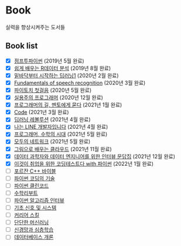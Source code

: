 # Book 
실력을 향상시켜주는 도서들
## Book list
- [x] [점프투파이썬](http://www.kyobobook.co.kr/product/detailViewKor.laf?ejkGb=KOR&mallGb=KOR&barcode=9791163030911&orderClick=LAG&Kc=) (2019년 5월 완료)
- [x] [쉽게 배우는 R데이터 분석](http://www.kyobobook.co.kr/product/detailViewKor.laf?ejkGb=KOR&mallGb=KOR&barcode=9791187370949&orderClick=LEa&Kc=) (2019년 8월 완료)
- [x] [밑바닥부터 시작하는 딥러닝1](http://www.kyobobook.co.kr/product/detailViewKor.laf?ejkGb=KOR&mallGb=KOR&barcode=9788968484636&orderClick=LEa&Kc=) (2020년 2월 완료)
- [x] [Fundamentals of speech recognition](https://www.amazon.com/Fundamentals-Speech-Recognition-Lawrence-Rabiner/dp/0130151572/ref=sr_1_1?dchild=1&keywords=fundamentals+of+speech+recognition&qid=1597666678&sr=8-1) (2020년 3월 완료)
- [x] [파이토치 첫걸음](http://www.kyobobook.co.kr/product/detailViewKor.laf?ejkGb=KOR&mallGb=KOR&barcode=9791162241899&orderClick=LAG&Kc=) (2020년 5월 완료)
- [x] [실용주의 프로그래머](http://www.kyobobook.co.kr/product/detailViewKor.laf?ejkGb=KOR&mallGb=KOR&barcode=9788966261031&orderClick=LAG&Kc=) (2020년 12월 완료)
- [x] [프로그래머의 길, 멘토에게 묻다](http://www.kyobobook.co.kr/product/detailViewKor.laf?ejkGb=KOR&mallGb=KOR&barcode=9788991268807&orderClick=LAG&Kc=) (2021년 1월 완료)
- [x] [Code](http://www.kyobobook.co.kr/product/detailViewKor.laf?ejkGb=KOR&mallGb=KOR&barcode=9788966261253&orderClick=LAG&Kc=) (2021년 3월 완료)
- [x] [딥러닝 레볼루션](http://www.kyobobook.co.kr/product/detailViewKor.laf?ejkGb=KOR&mallGb=KOR&barcode=9788947545228&orderClick=LAG&Kc=) (2021년 4월 완료)
- [x] [나는 LINE 개발자입니다](http://www.kyobobook.co.kr/product/detailViewKor.laf?ejkGb=KOR&mallGb=KOR&barcode=9791162242162&orderClick=LEa&Kc=) (2021년 4월 완료)
- [x] [프로그래머, 수학의 시대](http://www.kyobobook.co.kr/product/detailViewKor.laf?ejkGb=KOR&mallGb=KOR&barcode=9788997924509&orderClick=LAG&Kc=) (2021년 5월 완료)
- [x] [모두의 네트워크](http://www.kyobobook.co.kr/product/detailViewKor.laf?ejkGb=KOR&mallGb=KOR&barcode=9791160505030&orderClick=LAG&Kc=) (2021년 5월 완료)
- [x] [그림으로 배우는 클라우드](http://www.kyobobook.co.kr/product/detailViewKor.laf?ejkGb=KOR&mallGb=KOR&barcode=9788931463149&orderClick=LAG&Kc=) (2021년 11월 완료)
- [x] [데이터 과학자와 데이터 엔지니어를 위한 인터뷰 문답집](http://www.kyobobook.co.kr/product/detailViewKor.laf?ejkGb=KOR&mallGb=KOR&barcode=9791190665230&orderClick=LEa&Kc=) (2021년 12월 완료)
- [x] [이것이 취업을 위한 코딩테스트다 with 파이썬](http://www.kyobobook.co.kr/product/detailViewKor.laf?ejkGb=KOR&mallGb=KOR&barcode=9791162243077&orderClick=LAG&Kc=) (2022년 1월 완료)
- [ ] [포르잔 C++ 바이블](http://www.kyobobook.co.kr/product/detailViewKor.laf?ejkGb=KOR&mallGb=KOR&barcode=9791156645030&orderClick=LAG&Kc=)
- [ ] [파이썬 코딩의 기술](http://www.kyobobook.co.kr/product/detailViewKor.laf?ejkGb=KOR&mallGb=KOR&barcode=9791165213190&orderClick=LET&Kc=)
- [ ] [파이썬 클린코드](http://www.kyobobook.co.kr/product/detailViewKor.laf?mallGb=KOR&ejkGb=KOR&linkClass=&barcode=9791161340463)
- [ ] [수학리부트](http://www.kyobobook.co.kr/product/detailViewKor.laf?ejkGb=KOR&mallGb=KOR&barcode=9788966262625&orderClick=LEA&Kc=)
- [ ] [파이썬 알고리즘 인터뷰](http://www.kyobobook.co.kr/product/detailViewKor.laf?ejkGb=KOR&mallGb=KOR&barcode=9791189909178&orderClick=LAG&Kc=)
- [ ] [기초 신호 및 시스템](http://www.kyobobook.co.kr/product/detailViewKor.laf?ejkGb=KOR&mallGb=KOR&barcode=9791156642657&orderClick=LAG&Kc=)
- [ ] [커리어 스킬](http://www.kyobobook.co.kr/product/detailViewKor.laf?ejkGb=KOR&mallGb=KOR&barcode=9791160507621&orderClick=LAG&Kc=)
- [ ] [단단한 머신러닝](http://www.kyobobook.co.kr/product/detailViewKor.laf?ejkGb=KOR&mallGb=KOR&barcode=9791188621989&orderClick=LAG&Kc=)
- [ ] [신경망과 심층학습](http://www.kyobobook.co.kr/product/detailViewKor.laf?ejkGb=KOR&mallGb=KOR&barcode=9791188621668&orderClick=LAG&Kc=)
- [ ] [데이터베이스 개론](http://www.kyobobook.co.kr/product/detailViewKor.laf?ejkGb=KOR&mallGb=KOR&barcode=9791156644316&orderClick=LAG&Kc=)